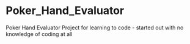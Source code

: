 # Poker_Hand_Evaluator
Poker Hand Evaluator
Project for learning to code - started out with no knowledge of coding at all
